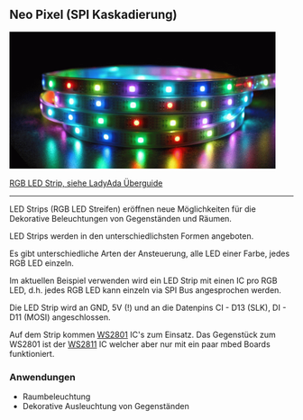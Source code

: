 ## Neo Pixel (SPI Kaskadierung) 

![](../../images/actors/LedStrips.png)

[RGB LED Strip, siehe LadyAda Überguide](https://learn.adafruit.com/adafruit-neopixel-uberguide) 

- - -

LED Strips (RGB LED Streifen) eröffnen neue Möglichkeiten für die Dekorative Beleuchtungen von Gegenständen und Räumen.

LED Strips werden in den unterschiedlichsten Formen angeboten.

Es gibt unterschiedliche Arten der Ansteuerung, alle LED einer Farbe, jedes RGB LED einzeln.

Im aktuellen Beispiel verwenden wird ein LED Strip mit einen IC pro RGB LED, d.h. jedes RGB LED kann einzeln via SPI Bus angesprochen werden.

Die LED Strip wird an GND, 5V (!) und an die Datenpins CI - D13 (SLK), DI - D11 (MOSI) angeschlossen.

Auf dem Strip kommen [WS2801](http://www.adafruit.com/datasheets/WS2801.pdf) IC&#039;s zum Einsatz. Das Gegenstück zum WS2801 ist der [WS2811](https://www.adafruit.com/datasheets/WS2811.pdf) IC welcher aber nur mit ein paar mbed Boards funktioniert.

### Anwendungen 

*   Raumbeleuchtung
*   Dekorative Ausleuchtung von Gegenständen

